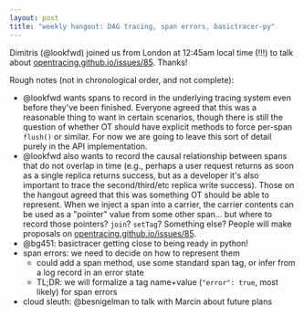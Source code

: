 ```yaml
---
layout: post
title: "weekly hangout: DAG tracing, span errors, basictracer-py"
---
```


Dimitris (@lookfwd) joined us from London at 12:45am local time (!!!) to talk about [opentracing.github.io/issues/85](https://github.com/opentracing/opentracing.github.io/issues/85). Thanks!

Rough notes (not in chronological order, and not complete):

- @lookfwd wants spans to record in the underlying tracing system even before they've been finished. Everyone agreed that this was a reasonable thing to want in certain scenarios, though there is still the question of whether OT should have explicit methods to force per-span `flush()` or similar. For now we are going to leave this sort of detail purely in the API implementation.
- @lookfwd also wants to record the causal relationship between spans that do not overlap in time (e.g., perhaps a user request returns as soon as a single replica returns success, but as a developer it's also important to trace the second/third/etc replica write success). Those on the hangout agreed that this was something OT should be able to represent. When we inject a span into a carrier, the carrier contents can be used as a "pointer" value from some other span... but where to record those pointers? `join`? `setTag`? Something else? People will make proposals on [opentracing.github.io/issues/85](https://github.com/opentracing/opentracing.github.io/issues/85).
- @bg451: basictracer getting close to being ready in python!
- span errors: we need to decide on how to represent them
  - could add a span method, use some standard span tag, or infer from a log record in an error state
  - TL;DR: we will formalize a tag name+value (`"error": true`, most likely) for span errors
- cloud sleuth: @besnigelman to talk with Marcin about future plans
